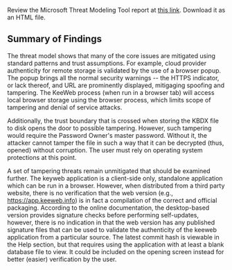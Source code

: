 

Review the Microsoft Threat Modeling Tool report at [this link](https://github.com/zdfowler/cybr8420-project/blob/master/threat_report_files/Final%20Keeweb%20Threat%20Report.htm). Download it as an HTML file.

Summary of Findings
---
The threat model shows that many of the core issues are mitigated using standard patterns and trust assumptions.  For example, cloud provider authenticity for remote storage is validated by the use of a browser popup.  The popup brings all the normal security warnings -- the HTTPS indicator, or lack thereof, and URL are prominently displayed, mitigaging spoofing and tampering.  The KeeWeb process (when run in a browser tab) will access local browser storage using the browser process, which limits scope of tampering and denial of service attacks. 

Additionally, the trust boundary that is crossed when storing the KBDX file to disk opens the door to possible tampering.  However, such tampering would require the Password Owner's master password.  Without it, the attacker cannot tamper the file in such a way that it can be decrypted (thus, opened) without corruption.  The user must rely on operating system protections at this point.

A set of tampering threats remain unmitigated that should be examined further.  The keyweb application is a client-side only, standalone application which can be run in a browser.  However, when distributed from a third party website, there is no verification that the web version (e.g., https://app.keeweb.info) is in fact a compilation of the correct and official packaging.  According to the online documentation, the desktop-based version provides signature checks before performing self-updates, however, there is no indication in that the web version has any published signature files that can be used to validate the authenticity of the keeweb application from a particular source.  The latest commit hash is viewable in the Help section, but that requires using the application with at least a blank database file to view.  It could be included on the opening screen instead for better (easier) verification by the user.
